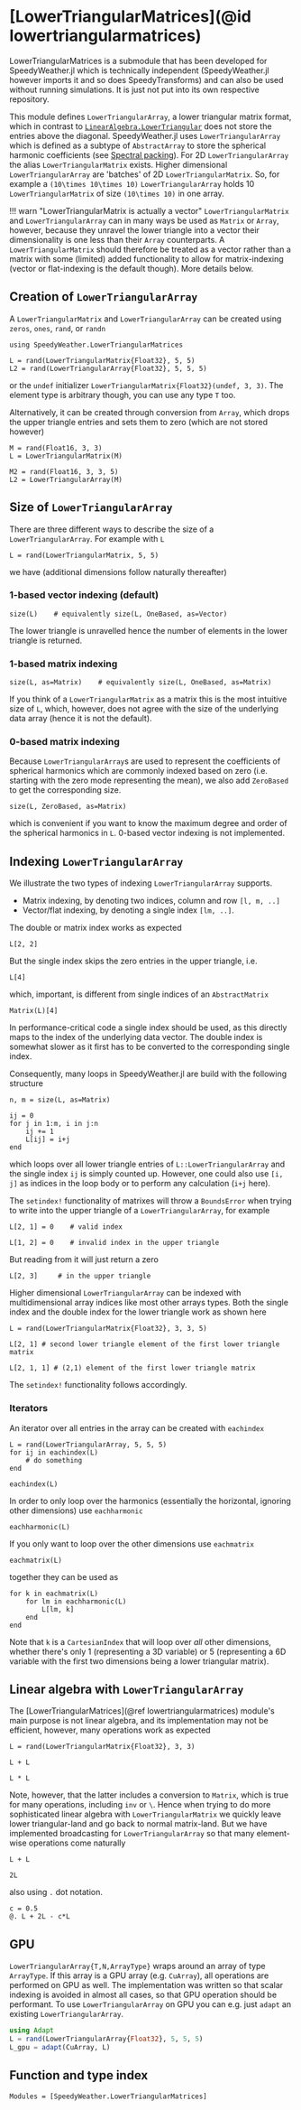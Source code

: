 # [LowerTriangularMatrices](@id lowertriangularmatrices)

LowerTriangularMatrices is a submodule that has been developed for SpeedyWeather.jl which is
technically independent (SpeedyWeather.jl however imports it and so does SpeedyTransforms)
and can also be used without running simulations. It is just not put into its own respective repository.

This module defines `LowerTriangularArray`, a lower triangular matrix format, which in contrast to
[`LinearAlgebra.LowerTriangular`](https://docs.julialang.org/en/v1/stdlib/LinearAlgebra/#LinearAlgebra.LowerTriangular)
does not store the entries above the diagonal.
SpeedyWeather.jl uses `LowerTriangularArray` which is defined as a subtype of `AbstractArray` to store
the spherical harmonic coefficients (see [Spectral packing](@ref)).
For 2D `LowerTriangularArray` the alias `LowerTriangularMatrix` exists.
Higher dimensional `LowerTriangularArray` are 'batches' of 2D `LowerTriangularMatrix`.
So, for example a ``(10\times 10\times 10)`` `LowerTriangularArray` holds 10 `LowerTriangularMatrix` of size ``(10\times 10)`` in one array.  

!!! warn "LowerTriangularMatrix is actually a vector"
    `LowerTriangularMatrix` and `LowerTriangularArray` can in many ways be used as `Matrix` or `Array`, however,
    because they unravel the lower triangle into a vector their dimensionality is one less than their `Array` counterparts.
    A `LowerTriangularMatrix` should therefore be treated as a vector rather than a matrix with some (limited) added
    functionality to allow for matrix-indexing (vector or flat-indexing is the default though). More details below.

## Creation of `LowerTriangularArray` 

A `LowerTriangularMatrix` and `LowerTriangularArray` can be created using `zeros`, `ones`, `rand`, or `randn`
```@repl LowerTriangularMatrices
using SpeedyWeather.LowerTriangularMatrices

L = rand(LowerTriangularMatrix{Float32}, 5, 5)
L2 = rand(LowerTriangularArray{Float32}, 5, 5, 5)
```
or the `undef` initializer `LowerTriangularMatrix{Float32}(undef, 3, 3)`.
The element type is arbitrary though, you can use any type `T` too.

Alternatively, it can be created through conversion from `Array`, which drops the upper triangle
entries and sets them to zero (which are not stored however)
```@repl LowerTriangularMatrices
M = rand(Float16, 3, 3)
L = LowerTriangularMatrix(M)

M2 = rand(Float16, 3, 3, 5)
L2 = LowerTriangularArray(M)
```

## Size of `LowerTriangularArray`

There are three different ways to describe the size of a `LowerTriangularArray`. For example with `L`

```@repl LowerTriangularMatrices
L = rand(LowerTriangularMatrix, 5, 5)
```

we have (additional dimensions follow naturally thereafter)

### 1-based vector indexing (default)

```@repl LowerTriangularMatrices
size(L)    # equivalently size(L, OneBased, as=Vector)
```

The lower triangle is unravelled hence the number of elements in the lower triangle is returned.

### 1-based matrix indexing

```@repl LowerTriangularMatrices
size(L, as=Matrix)    # equivalently size(L, OneBased, as=Matrix)
```

If you think of a `LowerTriangularMatrix` as a matrix this is the most intuitive size of `L`, which,
however, does not agree with the size of the underlying data array (hence it is not the default).

### 0-based matrix indexing

Because `LowerTriangularArray`s are used to represent the coefficients of spherical harmonics which
are commonly indexed based on zero (i.e. starting with the zero mode representing the mean),
we also add `ZeroBased` to get the corresponding size.

```@repl LowerTriangularMatrices
size(L, ZeroBased, as=Matrix)
```
which is convenient if you want to know the maximum degree and order of the spherical harmonics in `L`.
0-based vector indexing is not implemented.


## Indexing `LowerTriangularArray`

We illustrate the two types of indexing `LowerTriangularArray` supports.

- Matrix indexing, by denoting two indices, column and row `[l, m, ..]`
- Vector/flat indexing, by denoting a single index `[lm, ..]`.

The double or matrix index works as expected

```@repl LowerTriangularMatrices
L[2, 2]
```
But the single index skips the zero entries in the upper triangle, i.e.
```@repl LowerTriangularMatrices
L[4]
```
which, important, is different from single indices of an `AbstractMatrix`
```@repl LowerTriangularMatrices
Matrix(L)[4]
```
In performance-critical code a single index should be used, as this directly maps
to the index of the underlying data vector. The double index is somewhat slower
as it first has to be converted to the corresponding single index.

Consequently, many loops in SpeedyWeather.jl are build with the following structure
```@repl LowerTriangularMatrices
n, m = size(L, as=Matrix)

ij = 0
for j in 1:m, i in j:n
    ij += 1
    L[ij] = i+j
end
```
which loops over all lower triangle entries of `L::LowerTriangularArray` and the single
index `ij` is simply counted up. However, one could also use `[i, j]` as indices in the
loop body or to perform any calculation (`i+j` here).

The `setindex!` functionality of matrixes will throw a `BoundsError` when trying to write
into the upper triangle of a `LowerTriangularArray`, for example
```@repl LowerTriangularMatrices
L[2, 1] = 0    # valid index

L[1, 2] = 0    # invalid index in the upper triangle
```

But reading from it will just return a zero

```@repl LowerTriangularMatrices
L[2, 3]     # in the upper triangle
```

Higher dimensional `LowerTriangularArray` can be indexed with multidimensional array indices 
like most other arrays types. Both the single index and the double index for the lower 
triangle work as shown here
```@repl LowerTriangularMatrices
L = rand(LowerTriangularMatrix{Float32}, 3, 3, 5)

L[2, 1] # second lower triangle element of the first lower triangle matrix 

L[2, 1, 1] # (2,1) element of the first lower triangle matrix 
```
The `setindex!` functionality follows accordingly. 

### Iterators

An iterator over all entries in the array can be created with `eachindex`
```@repl LowerTriangularMatrices
L = rand(LowerTriangularArray, 5, 5, 5)
for ij in eachindex(L)
    # do something
end

eachindex(L)
```

In order to only loop over the harmonics (essentially the horizontal, ignoring other dimensions)
use `eachharmonic`
```@repl LowerTriangularMatrices
eachharmonic(L)
```

If you only want to loop over the other dimensions use `eachmatrix`

```@repl LowerTriangularMatrices
eachmatrix(L)
```

together they can be used as

```@repl
for k in eachmatrix(L)
    for lm in eachharmonic(L)
        L[lm, k]
    end
end
```

Note that `k` is a `CartesianIndex` that will loop over *all* other dimensions, whether there's only 1
(representing a 3D variable) or 5 (representing a 6D variable with the first two dimensions being a
lower triangular matrix).

## Linear algebra with `LowerTriangularArray`

The [LowerTriangularMatrices](@ref lowertriangularmatrices) module's main purpose is not linear algebra,
and its implementation may not be efficient, however, many operations work as expected
```@repl LowerTriangularMatrices
L = rand(LowerTriangularMatrix{Float32}, 3, 3)

L + L

L * L
```
Note, however, that the latter includes a conversion to `Matrix`, which is true for many
operations, including `inv` or `\`. Hence when trying to do more sophisticated linear
algebra with `LowerTriangularMatrix` we quickly leave lower triangular-land and go
back to normal matrix-land. But we have implemented broadcasting for `LowerTriangularArray`
so that many element-wise operations come naturally

```@repl LowerTriangularMatrices
L + L
```

```@repl LowerTriangularMatrices
2L
```

also using `.` dot notation.

```@repl LowerTriangularMatrices
c = 0.5
@. L + 2L - c*L 
```

## GPU 

`LowerTriangularArray{T,N,ArrayType}` wraps around an array of type `ArrayType`.
If this array is a GPU array (e.g. `CuArray`), all operations are performed on GPU as well.
The implementation was written so that scalar indexing is avoided in almost all cases,
so that GPU operation should be performant.
To use `LowerTriangularArray` on GPU you can e.g. just `adapt` an existing `LowerTriangularArray`.

```julia 
using Adapt
L = rand(LowerTriangularArray{Float32}, 5, 5, 5)
L_gpu = adapt(CuArray, L)
```

## Function and type index

```@autodocs
Modules = [SpeedyWeather.LowerTriangularMatrices]
```
